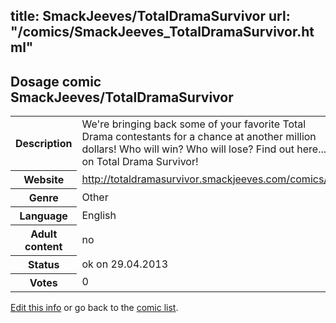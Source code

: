 title: SmackJeeves/TotalDramaSurvivor
url: "/comics/SmackJeeves_TotalDramaSurvivor.html"
---
Dosage comic SmackJeeves/TotalDramaSurvivor
-----------------------------------------

<p id="msg"></p>
<script type="text/javascript">
if (window.location.search === '?edit_info_mail=sent_ok') {
  var elem = document.getElementById("msg");
  elem.innerHTML = 'Edited information sucessfully sent.';
  elem.className = 'ok';
}
</script>
<table class="comicinfo">
<tr>
<th>Description</th><td>We're bringing back some of your favorite Total Drama contestants for a chance at another million dollars! Who will win? Who will lose? Find out here... on Total Drama Survivor!</td>
</tr>
<tr>
<th>Website</th><td><a href="http://totaldramasurvivor.smackjeeves.com/comics/">http://totaldramasurvivor.smackjeeves.com/comics/</a></td>
</tr>
<tr>
<th>Genre</th><td>Other</td>
</tr>
<tr>
<th>Language</th><td>English</td>
</tr>
<tr>
<th>Adult content</th><td>no</td>
</tr>
<tr>
<th>Status</th><td>ok on 29.04.2013</td>
</tr>
<tr>
<th>Votes</th><td>0</td>
</tr>
</table>

[Edit this info](SmackJeeves_TotalDramaSurvivor_edit.html) or go back to the [comic list](../comic-index.html).
